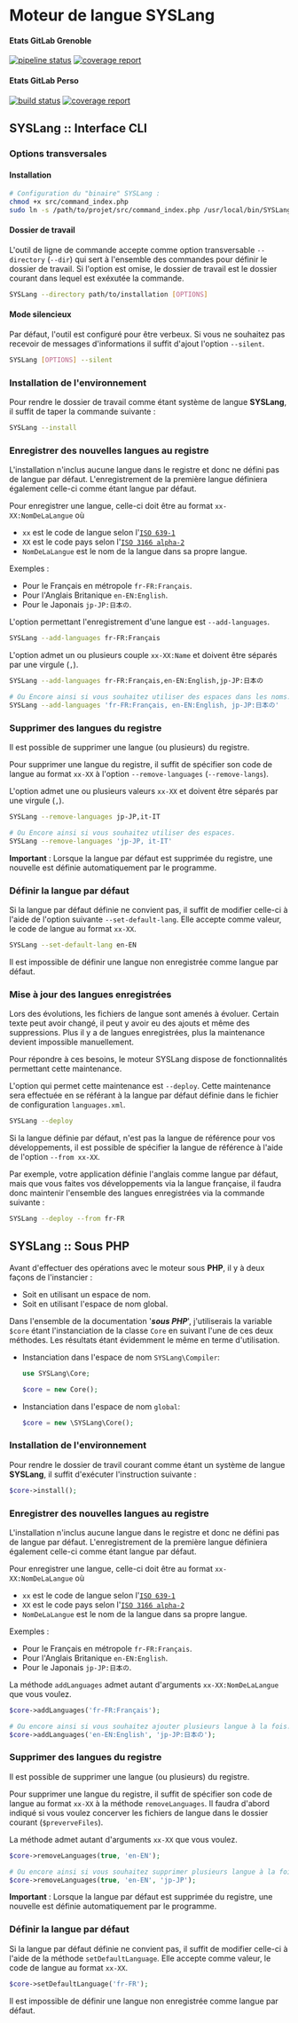 # Moteur de langue SYSLang

#### Etats GitLab Grenoble

[![pipeline status](https://gitlab-gre.viseo.net/MCOScheduler/Engines/SYSLang/badges/master/pipeline.svg)](https://gitlab-gre.viseo.net/MCOScheduler/Engines/SYSLang/commits/master)
[![coverage report](https://gitlab-gre.viseo.net/MCOScheduler/Engines/SYSLang/badges/master/coverage.svg)](https://gitlab-gre.viseo.net/MCOScheduler/Engines/SYSLang/commits/master)

#### Etats GitLab Perso

[![build status](http://gitlab.neoblaster.fr/Engines/SYSLang/badges/master/build.svg)](http://gitlab.neoblaster.fr/Engines/SYSLang/commits/master)
[![coverage report](http://gitlab.neoblaster.fr/Engines/SYSLang/badges/master/coverage.svg)](http://gitlab.neoblaster.fr/Engines/SYSLang/commits/master)




## SYSLang :: Interface CLI


### Options transversales


#### Installation

```bash
# Configuration du "binaire" SYSLang :
chmod +x src/command_index.php
sudo ln -s /path/to/projet/src/command_index.php /usr/local/bin/SYSLang
```




#### Dossier de travail

L'outil de ligne de commande accepte comme option transversable ``--directory`` (`--dir`) 
qui sert à l'ensemble des commandes pour définir le dossier de travail. 
Si l'option est omise, le dossier de travail est le dossier courant dans lequel 
est exéxutée la commande.

```bash
SYSLang --directory path/to/installation [OPTIONS]
```



#### Mode silencieux

Par défaut, l'outil est configuré pour être verbeux. 
Si vous ne souhaitez pas recevoir de messages d'informations il suffit d'ajout l'option
``--silent``.

```bash
SYSLang [OPTIONS] --silent
```




### Installation de l'environnement

Pour rendre le dossier de travail comme étant système de langue **SYSLang**, 
il suffit de taper la commande suivante :

```bash
SYSLang --install 
```




### Enregistrer des nouvelles langues au registre

L'installation n'inclus aucune langue dans le registre et donc ne défini pas de langue 
par défaut.
L'enregistrement de la première langue définiera également celle-ci comme étant langue 
par défaut.

Pour enregistrer une langue, celle-ci doit être au format ``xx-XX:NomDeLaLangue`` où
 
* `xx` est le code de langue  selon l'[`ISO 639-1`](https://fr.wikipedia.org/wiki/Liste_des_codes_ISO_639-1)
* `XX` est le code pays selon l'[`ISO 3166 alpha-2`](http://www.nationsonline.org/oneworld/country_code_list.htm)
* `NomDeLaLangue` est le nom de la langue dans sa propre langue. 

Exemples : 

* Pour le Français en métropole ``fr-FR:Français``.
* Pour l'Anglais Britanique ``en-EN:English``.
* Pour le Japonais ``jp-JP:日本の``.

L'option permettant l'enregistrement d'une langue est ``--add-languages``.

```bash
SYSLang --add-languages fr-FR:Français
```

L'option admet un ou plusieurs couple ``xx-XX:Name`` et doivent être séparés par une virgule (`,`).

```bash
SYSLang --add-languages fr-FR:Français,en-EN:English,jp-JP:日本の

# Ou Encore ainsi si vous souhaitez utiliser des espaces dans les noms.
SYSLang --add-languages 'fr-FR:Français, en-EN:English, jp-JP:日本の'
```




### Supprimer des langues du registre

Il est possible de supprimer une langue (ou plusieurs) du registre.

Pour supprimer une langue du registre, il suffit de spécifier son code de langue au format 
``xx-XX`` à l'option `--remove-languages` (`--remove-langs`).

L'option admet une ou plusieurs valeurs ``xx-XX`` et doivent être séparés par une virgule 
(`,`).

```bash
SYSLang --remove-languages jp-JP,it-IT

# Ou Encore ainsi si vous souhaitez utiliser des espaces.
SYSLang --remove-languages 'jp-JP, it-IT'
```

**Important** : Lorsque la langue par défaut est supprimée du registre, une nouvelle est 
définie automatiquement par le programme. 




### Définir la langue par défaut

Si la langue par défaut définie ne convient pas, il suffit de modifier celle-ci à l'aide 
de l'option suivante ``--set-default-lang``.
Elle accepte comme valeur, le code de langue au format `xx-XX`.

```bash
SYSLang --set-default-lang en-EN
```

Il est impossible de définir une langue non enregistrée comme langue par défaut.




### Mise à jour des langues enregistrées

Lors des évolutions, les fichiers de langue sont amenés à évoluer.
Certain texte peut avoir changé, il peut y avoir eu des ajouts et même des suppressions.
Plus il y a de langues enregistrées, plus la maintenance devient impossible manuellement.

Pour répondre à ces besoins, le moteur SYSLang dispose de fonctionnalités permettant cette
maintenance.

L'option qui permet cette maintenance est ``--deploy``. Cette maintenance sera effectuée
en se référant à la langue par défaut définie dans le fichier de configuration ``languages.xml``.

```bash
SYSLang --deploy
```

Si la langue définie par défaut, n'est pas la langue de référence pour vos développements,
il est possible de spécifier la langue de référence à l'aide de l'option ``--from xx-XX``.

Par exemple, votre application définie l'anglais comme langue par défaut, mais que vous faites vos
développements via la langue française, il faudra donc maintenir l'ensemble des langues 
enregistrées via la commande suivante :

```bash
SYSLang --deploy --from fr-FR
```






## SYSLang :: Sous PHP

Avant d'effectuer des opérations avec le moteur sous **PHP**, il y à deux façons de l'instancier :

* Soit en utilisant un espace de nom.
* Soit en utilisant l'espace de nom global.

Dans l'ensemble de la documentation '***sous PHP***', j'utiliserais la variable 
``$core`` étant l'instanciation de la classe `Core` en suivant l'une de ces 
deux méthodes. Les résultats étant évidemment le même en terme d'utilisation.

* Instanciation dans l'espace de nom `SYSLang\Compiler`:

    ```php
    use SYSLang\Core;

    $core = new Core();
    ```

* Instanciation dans l'espace de nom `global`:

    ```php
    $core = new \SYSLang\Core();
    ```


### Installation de l'environnement

Pour rendre le dossier de travil courant comme étant un système de langue **SYSLang**, 
il suffit d'exécuter l'instruction suivante :

```php
$core->install(); 
```



### Enregistrer des nouvelles langues au registre

L'installation n'inclus aucune langue dans le registre et donc ne défini pas de langue 
par défaut.
L'enregistrement de la première langue définiera également celle-ci comme étant langue 
par défaut.

Pour enregistrer une langue, celle-ci doit être au format ``xx-XX:NomDeLaLangue`` où
 
* `xx` est le code de langue  selon l'[`ISO 639-1`](https://fr.wikipedia.org/wiki/Liste_des_codes_ISO_639-1)
* `XX` est le code pays selon l'[`ISO 3166 alpha-2`](http://www.nationsonline.org/oneworld/country_code_list.htm)
* `NomDeLaLangue` est le nom de la langue dans sa propre langue. 

Exemples : 

* Pour le Français en métropole ``fr-FR:Français``.
* Pour l'Anglais Britanique ``en-EN:English``.
* Pour le Japonais ``jp-JP:日本の``.

La méthode ``addLanguages`` admet autant d'arguments `xx-XX:NomDeLaLangue` que vous voulez.

```php
$core->addLanguages('fr-FR:Français');

# Ou encore ainsi si vous souhaitez ajouter plusieurs langue à la fois.
$core->addLanguages('en-EN:English', 'jp-JP:日本の');
```




### Supprimer des langues du registre

Il est possible de supprimer une langue (ou plusieurs) du registre.

Pour supprimer une langue du registre, il suffit de spécifier son code de langue au format 
``xx-XX`` à la méthode `removeLanguages`. Il faudra d'abord indiqué si vous voulez concerver
les fichiers de langue dans le dossier courant (``$preverveFiles``).

La méthode admet autant d'arguments ``xx-XX`` que vous voulez.

```php
$core->removeLanguages(true, 'en-EN');

# Ou encore ainsi si vous souhaitez supprimer plusieurs langue à la fois.
$core->removeLanguages(true, 'en-EN', 'jp-JP');
```

**Important** : Lorsque la langue par défaut est supprimée du registre, une nouvelle est 
définie automatiquement par le programme. 




### Définir la langue par défaut

Si la langue par défaut définie ne convient pas, il suffit de modifier celle-ci à l'aide 
de la méthode ``setDefaultLanguage``.
Elle accepte comme valeur, le code de langue au format `xx-XX`.

```php
$core->setDefaultLanguage('fr-FR');
```

Il est impossible de définir une langue non enregistrée comme langue par défaut.
    